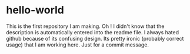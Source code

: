 # hello-world
This is the first repository I am making.
 Oh ! I didn't know that the description is automatically entered into the readme file. I always hated github because of its confusing design. Its pretty ironic (probably correct usage) that I am working here.
 Just for a commit message.
